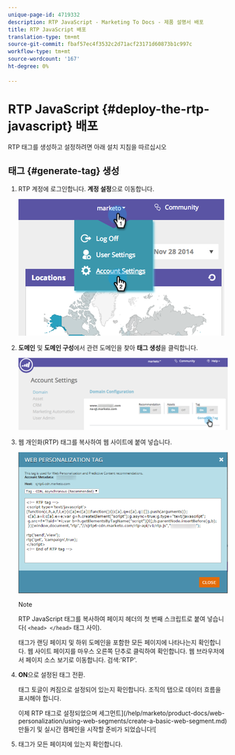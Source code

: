 ```yaml
---
unique-page-id: 4719332
description: RTP JavaScript - Marketing To Docs - 제품 설명서 배포
title: RTP JavaScript 배포
translation-type: tm+mt
source-git-commit: fbaf57ec4f3532c2d71acf23171d60873b1c997c
workflow-type: tm+mt
source-wordcount: '167'
ht-degree: 0%

---
```



# RTP JavaScript {#deploy-the-rtp-javascript} 배포

RTP 태그를 생성하고 설정하려면 아래 설치 지침을 따르십시오

## 태그 {#generate-tag} 생성

1. RTP 계정에 로그인합니다. **계정 설정**&#x200B;으로 이동합니다.

   ![](assets/image2014-12-1-23-3a3-3a12.png)

1. **도메인** 및 **도메인 구성**&#x200B;에서 관련 도메인을 찾아 **태그 생성**&#x200B;을 클릭합니다.

   ![](assets/image2014-12-1-23-3a5-3a35.png)

1. 웹 개인화(RTP) 태그를 복사하여 웹 사이트에 붙여 넣습니다.

   ![](assets/web-personalization-tag.png)

   >[!NOTE]
   >
   >RTP JavaScript 태그를 복사하여 페이지 헤더의 첫 번째 스크립트로 붙여 넣습니다( `<head> </head>` 태그 사이).

   태그가 랜딩 페이지 및 하위 도메인을 포함한 모든 페이지에 나타나는지 확인합니다. 웹 사이트 페이지를 마우스 오른쪽 단추로 클릭하여 확인합니다. 웹 브라우저에서 페이지 소스 보기로 이동합니다. 검색:&#39;RTP&#39;.

1. **ON**&#x200B;으로 설정된 태그 전환.

   태그 토글이 켜짐으로 설정되어 있는지 확인합니다. 조직의 탭으로 데이터 흐름을 표시해야 합니다.

   이제 RTP 태그로 설정되었으며 세그먼트](/help/marketo/product-docs/web-personalization/using-web-segments/create-a-basic-web-segment.md) 만들기 및 실시간 캠페인을 시작할 준비가 되었습니다![

1. 태그가 모든 페이지에 있는지 확인합니다.
